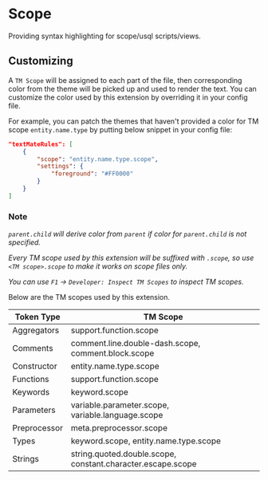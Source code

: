 # Scope

Providing syntax highlighting for scope/usql scripts/views.

## Customizing

A `TM Scope` will be assigned to each part of the file, then corresponding color from the theme will be picked up and used to render the text. You can customize the color used by this extension by overriding it in your config file.

For example, you can patch the themes that haven't provided a color for TM scope `entity.name.type` by putting below snippet in your config file:

```json
"textMateRules": [
    {
        "scope": "entity.name.type.scope",
        "settings": {
            "foreground": "#FF0000"
        }
    }
]
```

### Note

_`parent.child` will derive color from `parent` if color for `parent.child` is not specified._

_Every TM scope used by this extension will be suffixed with `.scope`, so use `<TM scope>.scope` to make it works on scope files only._

_You can use `F1` -> `Developer: Inspect TM Scopes` to inspect TM scopes._

Below are the TM scopes used by this extension.

| Token Type   | TM Scope                                                    |
| ------------ | ----------------------------------------------------------- |
| Aggregators  | support.function.scope                                      |
| Comments     | comment.line.double-dash.scope, comment.block.scope         |
| Constructor  | entity.name.type.scope                                      |
| Functions    | support.function.scope                                      |
| Keywords     | keyword.scope                                               |
| Parameters   | variable.parameter.scope, variable.language.scope           |
| Preprocessor | meta.preprocessor.scope                                     |
| Types        | keyword.scope, entity.name.type.scope                       |
| Strings      | string.quoted.double.scope, constant.character.escape.scope |
